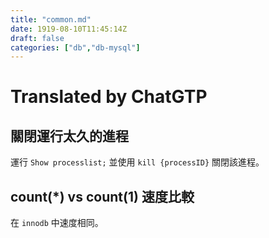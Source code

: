```yaml
---
title: "common.md"
date: 1919-08-10T11:45:14Z
draft: false
categories: ["db","db-mysql"]
---
```




# Translated by ChatGTP

## 關閉運行太久的進程

運行 `Show processlist;` 並使用 `kill {processID}` 關閉該進程。

## count(*) vs count(1) 速度比較

在 `innodb` 中速度相同。